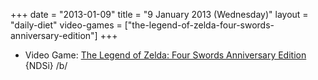 +++
date = "2013-01-09"
title = "9 January 2013 (Wednesday)"
layout = "daily-diet"
video-games = ["the-legend-of-zelda-four-swords-anniversary-edition"]
+++


* Video Game: [The Legend of Zelda: Four Swords Anniversary Edition](/video-games/the-legend-of-zelda-four-swords-anniversary-edition) {NDSi} /b/